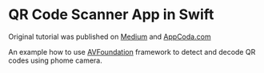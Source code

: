# QR Code Scanner App in Swift

Original tutorial was published on [Medium](https://medium.com/appcoda-tutorials/how-to-build-qr-code-scanner-app-in-swift-b5532406dd6b) and [AppCoda.com](https://www.appcoda.com/intermediate-swift-tips/qrcode-reader.html)

An example how to use [AVFoundation](https://developer.apple.com/av-foundation/) framework to detect and decode QR codes using phome camera.
